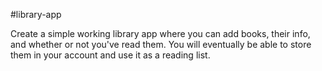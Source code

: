 #library-app

Create a simple working library app where you can add books,
their info, and whether or not you've read them. You will
eventually be able to store them in your account and use it
as a reading list.